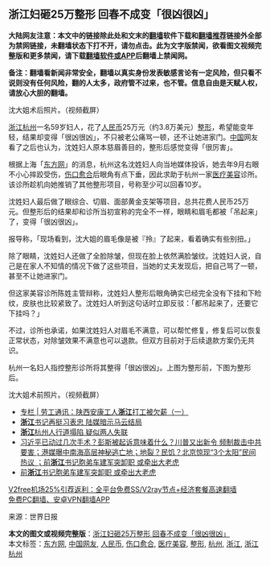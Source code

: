  <h2>浙江妇砸25万整形 回春不成变「很凶很凶」</h2> <p class="notice"><b>大陆网友注意：本文中的链接除此处和文末的<a href="https://github.com/bannedbook/fanqiang" >翻墙</a>软件下载和<a href="https://github.com/killgcd/justmysocks/blob/master/README.md">翻墙推荐</a>链接外全部为禁网链接，未翻墙状态下打不开，请勿点击。此为文字版禁闻，欲看图文视频完整版和更多禁闻，请下载<a href="https://github.com/bannedbook/fanqiang">翻墙软件或APP</a>后翻墙上禁闻网。</p><p>备注：翻墙看新闻非常安全，翻墙以真实身份发表敏感言论有一定风险，但只看不说则没有任何风险，翻的人太多，政府管不过来，也不管。信息自由是天赋人权，请放心大胆的翻墙。</b></p>  <div class="entry"> <p id="conimg">沈大姐术后照片。（视频截屏）</p> <p><a href="https://www.bannedbook.org/bnews/tag/%e6%b5%99%e6%b1%9f/" class="st_tag internal_tag" rel="tag" title="标签 浙江 下的日志">浙江</a><a href="https://www.bannedbook.org/bnews/tag/%e6%9d%ad%e5%b7%9e/" class="st_tag internal_tag" rel="tag" title="标签 杭州 下的日志">杭州</a>一名59岁妇人，花了<a href="https://www.bannedbook.org/bnews/tag/%e4%ba%ba%e6%b0%91%e5%b8%81/" class="st_tag internal_tag" rel="tag" title="标签 人民币 下的日志">人民币</a>25万元（约3.8万美元）<a href="https://www.bannedbook.org/bnews/tag/%e6%95%b4%e5%bd%a2/" class="st_tag internal_tag" rel="tag" title="标签 整形 下的日志">整形</a>，希望能变年轻，结果却变得「很凶很凶」，不只被老公痛骂一顿，还不让她进家门。<span class='wp_keywordlink_affiliate'><a href="https://www.bannedbook.org/" title="中国" target="_blank">中国</a></span>网友看了之后也认为，沈姓妇人原本慈眉善目的，整形后感觉变得「很厉害」。</p> <p>根据上海「<a href="https://www.bannedbook.org/bnews/tag/%e4%b8%9c%e6%96%b9%e7%bd%91/" class="st_tag internal_tag" rel="tag" title="标签 东方网 下的日志">东方网</a>」的消息，杭州这名沈姓妇人向当地媒体投诉，她去年9月右眼不小心摔跤受伤，<a href="https://www.bannedbook.org/bnews/tag/%E4%BC%A4%E5%8F%A3%E6%84%88%E5%90%88/" class="st_tag internal_tag" rel="tag" title="标签 伤口愈合 下的日志">伤口愈合</a>后眼角有点下垂，因此求助于杭州一家<a href="https://www.bannedbook.org/bnews/tag/%E5%8C%BB%E7%96%97%E7%BE%8E%E5%AE%B9/" class="st_tag internal_tag" rel="tag" title="标签 医疗美容 下的日志">医疗美容</a>诊所。该诊所趁机向她推销了其他整形项目，号称至少可以回春10岁。</p>  <p>沈姓妇人最后做了眼综合、切眉、面部黄金支架等项目，总共花费人民币25万元。但整形后的结果却和诊所当初宣称的完全不一样，眼睛和眉毛都被「吊起来」了，变得「很凶很凶」。</p> <p>报导称，「现场看到，沈大姐的眉毛像是被『拎』了起来，看着确实有些别扭。」</p> <p>除了眼睛，沈姓妇人还做了全脸除皱，但现在脸上依然满脸皱纹。沈姓妇人说，自己是在家人不知情的情况下做了这些项目，当她的丈夫发现后，把自己骂了一顿，甚至不让她进家门。</p>  <p>但这家美容诊所陈姓主管辩称，沈姓妇人整形后眼角确实已经完全没有下挂和下睑纹，皮肤也比较紧致了。沈姓妇人听到这句话时立即反驳：「都吊起来了，还要它下挂吗？」</p> <p>不过，诊所也承诺，如果沈姓妇人对眉毛不满意，可以帮忙修复，修复后可以恢复正常状态，对除皱效果不满意也可以退款。但双方目前对于后续退款方案仍无共识。</p> <p>杭州一名妇人指控整形诊所将其整得「很凶很凶」。上图为整形前，下图为整形后。</p>  <p>沈大姐术前照片。（视频截屏）</p> <ul class='op-related-articles' title='相关阅读'> <li><a href='https://www.bannedbook.org/bnews/ssgc/20201231/1458066.html' target='_blank'>专栏 | 劳工通讯：陕西安康工人<b>浙江</b>打工被欠薪（一）</a></li> <li><a href='https://www.bannedbook.org/bnews/comments/20201230/1457990.html' target='_blank'><b>浙江</b>书记再挺习表忠 陆媒暗示马云结局</a></li> <li><a href='https://www.bannedbook.org/bnews/baitai/20201230/1457887.html' target='_blank'><b>浙江</b>杭州人行道塌陷 疑似两人失联</a></li> <li><a href='https://www.bannedbook.org/bnews/bannedvideo/20201230/1457877.html' target='_blank'>习近平已动过几次手术？彭斯被起诉意味着什么？川普又出新令 频制裁击中共要害；港媒曝中南海高层神秘逃亡地；地裂？民饥？北京惊现“3个太阳”民间热议 ；前<b>浙江</b>书记胞弟车建军突卸职 或牵出大老虎</a></li> <li><a href='https://www.bannedbook.org/bnews/cbnews/20201230/1457784.html' target='_blank'>前<b>浙江</b>书记胞弟车建军突卸职 或牵出大老虎</a></li> </ul> <p class="texttj"> <a href="https://github.com/bannedbook/fanqiang/wiki/V2ray%E6%9C%BA%E5%9C%BA" target="_blank">V2free机场25%引荐返利：全平台免费SS/V2ray节点+经济套餐高速翻墙</a><br/> <a href="https://github.com/bannedbook/fanqiang/wiki/%E7%A6%81%E9%97%BB%E7%BD%91%E5%AE%89%E5%8D%93%E7%BF%BB%E5%A2%99%E6%96%B0%E9%97%BBAPP" target="_blank">免费PC翻墙、安卓VPN翻墙APP</a></p><p> 来源：世界日报 </p><a name='sharetosocial'></a>       <div><b>本文的图文或视频完整版</b>：<a href='https://www.bannedbook.org/bnews/cbnews/20201231/1458142.html'>浙江妇砸25万整形 回春不成变「很凶很凶」</a></div>  </div><!--END ENTRY--> <div class="postfooter"> <div>本文标签：<a href="https://www.bannedbook.org/bnews/tag/%e4%b8%9c%e6%96%b9%e7%bd%91/" rel="tag">东方网</a>, <a href="https://www.bannedbook.org/bnews/tag/%E4%B8%AD%E5%9B%BD%E7%BD%91%E5%8F%8B/" rel="tag">中国网友</a>, <a href="https://www.bannedbook.org/bnews/tag/%e4%ba%ba%e6%b0%91%e5%b8%81/" rel="tag">人民币</a>, <a href="https://www.bannedbook.org/bnews/tag/%E4%BC%A4%E5%8F%A3%E6%84%88%E5%90%88/" rel="tag">伤口愈合</a>, <a href="https://www.bannedbook.org/bnews/tag/%E5%8C%BB%E7%96%97%E7%BE%8E%E5%AE%B9/" rel="tag">医疗美容</a>, <a href="https://www.bannedbook.org/bnews/tag/%e6%95%b4%e5%bd%a2/" rel="tag">整形</a>, <a href="https://www.bannedbook.org/bnews/tag/%e6%9d%ad%e5%b7%9e/" rel="tag">杭州</a>, <a href="https://www.bannedbook.org/bnews/tag/%e6%b5%99%e6%b1%9f/" rel="tag">浙江</a>, <a href="https://www.bannedbook.org/bnews/tag/%E6%B5%99%E6%B1%9F%E6%9D%AD%E5%B7%9E/" rel="tag">浙江杭州</a></div>  </div><!--END POSTFOOTER--> 